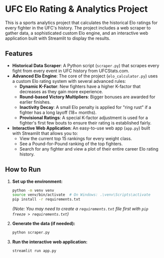 # UFC Elo Rating & Analytics Project

This is a sports analytics project that calculates the historical Elo ratings for every fighter in the UFC's history. The project includes a web scraper to gather data, a sophisticated custom Elo engine, and an interactive web application built with Streamlit to display the results.

## Features

- **Historical Data Scraper**: A Python script (`scraper.py`) that scrapes every fight from every event in UFC history from UFCStats.com.
- **Advanced Elo Engine**: The core of the project (`elo_calculator.py`) uses a custom Elo rating system with several advanced rules:
  - **Dynamic K-Factor**: New fighters have a higher K-factor that decreases as they gain more experience.
  - **Round-based Victory Multipliers**: Bigger bonuses are awarded for earlier finishes.
  - **Inactivity Decay**: A small Elo penalty is applied for "ring rust" if a fighter has a long layoff (18+ months).
  - **Provisional Ratings**: A special K-factor adjustment is used for a fighter's first few bouts to ensure their rating is established fairly.
- **Interactive Web Application**: An easy-to-use web app (`app.py`) built with Streamlit that allows you to:
  - View the current top 15 rankings for every weight class.
  - See a Pound-for-Pound ranking of the top fighters.
  - Search for any fighter and view a plot of their entire career Elo rating history.

## How to Run

1.  **Set up the environment:**

    ```bash
    python -m venv venv
    source venv/bin/activate  # On Windows: .\venv\Scripts\activate
    pip install -r requirements.txt
    ```

    _(Note: You may need to create a `requirements.txt` file first with `pip freeze > requirements.txt`)_

2.  **Generate the data (if needed):**

    ```bash
    python scraper.py
    ```

3.  **Run the interactive web application:**
    ```bash
    streamlit run app.py
    ```

